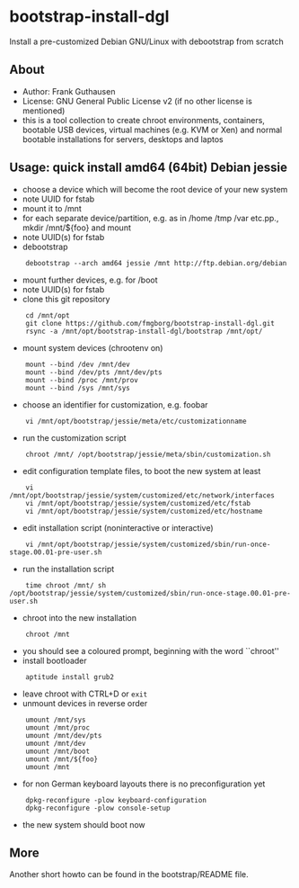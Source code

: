 # bootstrap-install-dgl
Install a pre-customized Debian GNU/Linux with debootstrap from scratch

## About

* Author: Frank Guthausen
* License: GNU General Public License v2 (if no other license is mentioned)
* this is a tool collection to create chroot environments, containers, bootable USB devices, virtual machines (e.g. KVM or Xen) and normal bootable installations for servers, desktops and laptos

## Usage: quick install amd64 (64bit) Debian jessie

* choose a device which will become the root device of your new system
* note UUID for fstab
* mount it to /mnt
* for each separate device/partition, e.g. as in /home /tmp /var etc.pp., mkdir /mnt/${foo} and mount
* note UUID(s) for fstab
* debootstrap
```
    debootstrap --arch amd64 jessie /mnt http://ftp.debian.org/debian
```
* mount further devices, e.g. for /boot
* note UUID(s) for fstab
* clone this git repository
```
    cd /mnt/opt
    git clone https://github.com/fmgborg/bootstrap-install-dgl.git
    rsync -a /mnt/opt/bootstrap-install-dgl/bootstrap /mnt/opt/
```
* mount system devices (chrootenv on)
```
    mount --bind /dev /mnt/dev
    mount --bind /dev/pts /mnt/dev/pts
    mount --bind /proc /mnt/prov
    mount --bind /sys /mnt/sys
```
* choose an identifier for customization, e.g. foobar
```
    vi /mnt/opt/bootstrap/jessie/meta/etc/customizationname
```
* run the customization script
```
    chroot /mnt/ /opt/bootstrap/jessie/meta/sbin/customization.sh
```
* edit configuration template files, to boot the new system at least
```
    vi /mnt/opt/bootstrap/jessie/system/customized/etc/network/interfaces
    vi /mnt/opt/bootstrap/jessie/system/customized/etc/fstab
    vi /mnt/opt/bootstrap/jessie/system/customized/etc/hostname
```
* edit installation script (noninteractive or interactive)
```
    vi /mnt/opt/bootstrap/jessie/system/customized/sbin/run-once-stage.00.01-pre-user.sh
```
* run the installation script
```
    time chroot /mnt/ sh /opt/bootstrap/jessie/system/customized/sbin/run-once-stage.00.01-pre-user.sh
```
* chroot into the new installation
```
    chroot /mnt
```
* you should see a coloured prompt, beginning with the word ``chroot''
* install bootloader
```
    aptitude install grub2
```
* leave chroot with CTRL+D or `exit`
* unmount devices in reverse order
```
    umount /mnt/sys
    umount /mnt/proc
    umount /mnt/dev/pts
    umount /mnt/dev
    umount /mnt/boot
    umount /mnt/${foo}
    umount /mnt
```
* for non German keyboard layouts there is no preconfiguration yet
```
    dpkg-reconfigure -plow keyboard-configuration
    dpkg-reconfigure -plow console-setup
```
* the new system should boot now

## More
Another short howto can be found in the bootstrap/README file.
